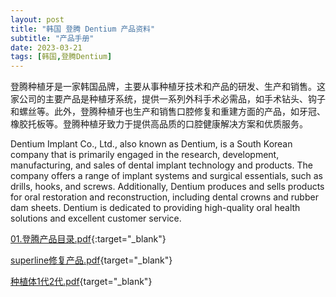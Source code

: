 ```yaml
---
layout: post
title: "韩国 登腾 Dentium 产品资料"
subtitle: "产品手册"
date: 2023-03-21
tags: [韩国,登腾Dentium]
---
```




登腾种植牙是一家韩国品牌，主要从事种植牙技术和产品的研发、生产和销售。这家公司的主要产品是种植牙系统，提供一系列外科手术必需品，如手术钻头、钩子和螺丝等。此外，登腾种植牙也生产和销售口腔修复和重建方面的产品，如牙冠、橡胶托板等。登腾种植牙致力于提供高品质的口腔健康解决方案和优质服务。



Dentium Implant Co., Ltd., also known as Dentium, is a South Korean company that is primarily engaged in the research, development, manufacturing, and sales of dental implant technology and products. The company offers a range of implant systems and surgical essentials, such as drills, hooks, and screws. Additionally, Dentium produces and sells products for oral restoration and reconstruction, including dental crowns and rubber dam sheets. Dentium is dedicated to providing high-quality oral health solutions and excellent customer service.







[01.登腾产品目录.pdf](https://carlsonglin-my.sharepoint.com/:b:/g/personal/p_carlsonglin_onmicrosoft_com/ET3wduBVWoZNiuU7OnQjDdUB1-ITxtHE9DppNlPIhENevQ){:target="_blank"}





[superline修复产品.pdf](https://carlsonglin-my.sharepoint.com/:b:/g/personal/p_carlsonglin_onmicrosoft_com/EZaVJdFJDM9PsWibSroHcusByYACqocPD8WvAaqP9usEnA){target="_blank"}





[种植体1代2代.pdf](https://carlsonglin-my.sharepoint.com/:b:/g/personal/p_carlsonglin_onmicrosoft_com/EcV5fmPl5PRNtgxH8Qz-eJoBeEGGLrMoYVhlPl40G13pNA){target="_blank"}







